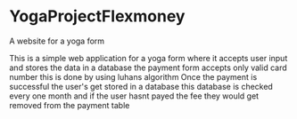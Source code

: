 # YogaProjectFlexmoney
A website for a yoga form 

This is a simple web application for a yoga form where it accepts user input and stores the data in a database
the payment form accepts only valid card number this is done by using luhans algorithm
Once the payment is successful the user's get stored in a database this database is checked every one month and if the user hasnt payed the fee they would get
removed from the payment table 
